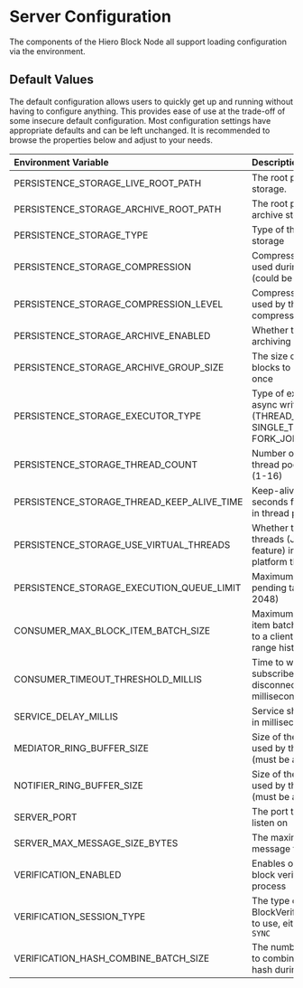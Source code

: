 # Server Configuration

The components of the Hiero Block Node all support loading configuration via the
environment.

## Default Values

The default configuration allows users to quickly get up and running without having to configure anything. This provides
ease of use at the trade-off of some insecure default configuration. Most configuration settings have appropriate
defaults and can be left unchanged. It is recommended to browse the properties below and adjust to your needs.

| Environment Variable                       | Description                                                                                  | Default Value                         |
|:-------------------------------------------|:---------------------------------------------------------------------------------------------|:--------------------------------------|
| PERSISTENCE_STORAGE_LIVE_ROOT_PATH         | The root path for the live storage.                                                          | /opt/hashgraph/blocknode/data/live    |
| PERSISTENCE_STORAGE_ARCHIVE_ROOT_PATH      | The root path for the archive storage.                                                       | /opt/hashgraph/blocknode/data/archive |
| PERSISTENCE_STORAGE_TYPE                   | Type of the persistence storage                                                              | BLOCK_AS_LOCAL_FILE                   |
| PERSISTENCE_STORAGE_COMPRESSION            | Compression algorithm used during persistence (could be none as well)                        | ZSTD                                  |
| PERSISTENCE_STORAGE_COMPRESSION_LEVEL      | Compression level to be used by the compression algorithm                                    | 3                                     |
| PERSISTENCE_STORAGE_ARCHIVE_ENABLED        | Whether to enable archiving of blocks                                                        | true                                  |
| PERSISTENCE_STORAGE_ARCHIVE_GROUP_SIZE     | The size of the group of blocks to be archived at once                                       | 1_000                                 |
| PERSISTENCE_STORAGE_EXECUTOR_TYPE          | Type of executor for async writers (THREAD_POOL, SINGLE_THREAD, FORK_JOIN)                   | THREAD_POOL                           |
| PERSISTENCE_STORAGE_THREAD_COUNT           | Number of threads for thread pool executor (1-16)                                            | 6                                     |
| PERSISTENCE_STORAGE_THREAD_KEEP_ALIVE_TIME | Keep-alive time in seconds for idle threads in thread pool                                   | 60                                    |
| PERSISTENCE_STORAGE_USE_VIRTUAL_THREADS    | Whether to use virtual threads (Java 21 feature) instead of platform threads                 | false                                 |
| PERSISTENCE_STORAGE_EXECUTION_QUEUE_LIMIT  | Maximum queue size for pending tasks (64-2048)                                               | 1024                                  |
| CONSUMER_MAX_BLOCK_ITEM_BATCH_SIZE         | Maximum size of block item batches streamed to a client for closed-range historical requests | 1000                                  |
| CONSUMER_TIMEOUT_THRESHOLD_MILLIS          | Time to wait for subscribers before disconnecting in milliseconds                            | 1500                                  |
| SERVICE_DELAY_MILLIS                       | Service shutdown delay in milliseconds                                                       | 500                                   |
| MEDIATOR_RING_BUFFER_SIZE                  | Size of the ring buffer used by the mediator (must be a power of 2)                          | 67108864                              |
| NOTIFIER_RING_BUFFER_SIZE                  | Size of the ring buffer used by the notifier (must be a power of 2)                          | 2048                                  |
| SERVER_PORT                                | The port the server will listen on                                                           | 8080                                  |
| SERVER_MAX_MESSAGE_SIZE_BYTES              | The maximum size of a message frame in bytes                                                 | 1048576                               |
| VERIFICATION_ENABLED                       | Enables or disables the block verification process                                           | true                                  |
| VERIFICATION_SESSION_TYPE                  | The type of BlockVerificationSession to use, either `ASYNC` or `SYNC`                        | ASYNC                                 |
| VERIFICATION_HASH_COMBINE_BATCH_SIZE       | The number of hashes to combine into a single hash during verification                       | 32                                    |
